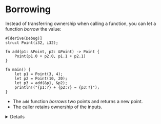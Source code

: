 # Borrowing

Instead of transferring ownership when calling a function, you can let a
function _borrow_ the value:

```rust,editable
#[derive(Debug)]
struct Point(i32, i32);

fn add(p1: &Point, p2: &Point) -> Point {
    Point(p1.0 + p2.0, p1.1 + p2.1)
}

fn main() {
    let p1 = Point(3, 4);
    let p2 = Point(10, 20);
    let p3 = add(&p1, &p2);
    println!("{p1:?} + {p2:?} = {p3:?}");
}
```

- The `add` function _borrows_ two points and returns a new point.
- The caller retains ownership of the inputs.

<details>

Notes on stack returns:

- Demonstrate that the return from `add` is cheap because the compiler can
  eliminate the copy operation. Change the above code to print stack addresses
  and run it on the [Playground] or look at the assembly in
  [Godbolt](https://rust.godbolt.org/). In the "DEBUG" optimization level, the
  addresses should change, while they stay the same when changing to the
  "RELEASE" setting:

  ```rust,editable
  #[derive(Debug)]
  struct Point(i32, i32);

  fn add(p1: &Point, p2: &Point) -> Point {
      let p = Point(p1.0 + p2.0, p1.1 + p2.1);
      println!("&p.0: {:p}", &p.0);
      p
  }

  pub fn main() {
      let p1 = Point(3, 4);
      let p2 = Point(10, 20);
      let p3 = add(&p1, &p2);
      println!("&p3.0: {:p}", &p3.0);
      println!("{p1:?} + {p2:?} = {p3:?}");
  }
  ```
- The Rust compiler can do return value optimization (RVO).
- In C++, copy elision has to be defined in the language specification because
  constructors can have side effects. In Rust, this is not an issue at all. If
  RVO did not happen, Rust will always perform a simple and efficient `memcpy`
  copy.

</details>

[Playground]: https://play.rust-lang.org/
